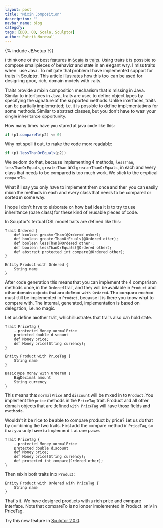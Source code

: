 ```yaml
---
layout: post
title: "Mixin Composition"
description: ""
navbar_name: blog
category: 
tags: [DDD, OO, Scala, Sculptor]
author: Patrik Nordwall
---
```

{% include JB/setup %}

I think one of the best features in [Scala][1] is [traits][2]. Using traits it is possible to compose small pieces of behavior and state in an elegant way. I miss traits when I use Java. To mitigate that problem I have implemented support for traits in Sculptor. This article illustrates how this tool can be used for designing good, rich, domain models with traits.

Traits provide a mixin composition mechanism that is missing in Java. Similar to interfaces in Java, traits are used to define object types by specifying the signature of the supported methods. Unlike interfaces, traits can be partially implemented; i.e. it is possible to define implementations for some methods. Similar to abstract classes, but you don't have to wast your single inheritance opportunity.

How many times have you stared at java code like this:

~~~ java
if (p1.compareTo(p2) <= 0)
~~~

Why not spell it out, to make the code more readable:

~~~ java
if (p1.lessThanOrEquals(p2))
~~~

We seldom do that, because implementing 4 methods, `lessThan`, `lessThanOrEquals`, `greaterThan` and `greaterThanOrEquals`, in each and every class that needs to be compared is too much work. We stick to the cryptical `compareTo`.

What if I say you only have to implement them once and then you can easily mixin the methods in each and every class that needs to be compared or sorted in some way.

I hope I don't have to elaborate on how bad idea it is to try to use inheritance (base class) for these kind of reusable pieces of code.

In Sculptor's textual DSL model traits are defined like this:

~~~
Trait Ordered {
    def boolean greaterThan(@Ordered other);
    def boolean greaterThanOrEquals(@Ordered other);
    def boolean lessThan(@Ordered other);
    def boolean lessThanOrEquals(@Ordered other);
    def abstract protected int compare(@Ordered other);
}
 
Entity Product with Ordered {
    String name
}
~~~

After code generation this means that you can implement the 4 comparison methods once, in the `Ordered` trait, and they will be available in `Product` and other domain objects that are defined `with Ordered`. The compare method must still be implemented in `Product`, because it is there you know what to compare with. The internal, generated, implementation is based on delegation, i.e. no magic.

Let us define another trait, which illustrates that traits also can hold state.

~~~
Trait PriceTag {
    - protected Money normalPrice
    protected double discount
    def Money price;
    def Money price(String currency);
}
 
Entity Product with PriceTag {
    String name
}
 
BasicType Money with Ordered {
    BigDecimal amount
    String currency
}
~~~

This means that `normalPrice` and `discount` will be mixed in to `Product`. You implement the `price` methods in the `PriceTag` trait. Product and all other domain objects that are defined `with PriceTag` will have those fields and methods.

Wouldn't it be nice to be able to compare product by price? Let us do that by combining the two traits. First add the compare method in `PriceTag`, so that you only have to implement it at one place.

~~~
Trait PriceTag {
    - protected Money normalPrice
    protected double discount
    def Money price;
    def Money price(String currency);
    def protected int compare(Ordered other);
}
~~~

Then mixin both traits into `Product`:

~~~
Entity Product with Ordered with PriceTag {
    String name
}
~~~

That's it. We have designed products with a rich price and compare interface.
Note that compareTo is no longer implemented in Product, only in PriceTag.

Try this new feature in [Sculptor 2.0.0][3].

   [1]: http://www.scala-lang.org
   [2]: http://www.scala-lang.org/node/126
   [3]: /2011/03/13/sculptor-20-is-out
